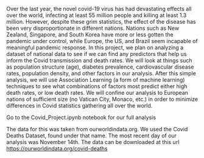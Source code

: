 Over the last year, the novel covid-19 virus has had devastating effects all over the world, infecting at least 55 million people and killing at least 1.3 million. However, despite these grim statistics, the effect of the disease has been very disproportionate in different nations. Nations such as New Zealand, Singapore, and South Korea have more or less gotten the pandemic under control, while Europe, the US, and Brazil seem incapable of meaningful pandemic response. In this project, we plan on analyzing a dataset of national data to see if we can find any predictors that help us inform the Covid transmission and death rates. We will look at things such as population structure (age), diabetes prevalence, cardiovascular disease rates, population density, and other factors in our analysis. After this simple analysis, we will use Association Learning (a form of machine learning) techniques to see what combinations of factors most predict either high death rates, or low death rates. We will confine our analysis to European nations of sufficient size (no Vatican City, Monaco, etc.) in order to minimize differences in Covid statistics gathering all over the world.

Go to the Covid_Project.ipynb notebook for our full analysis

The data for this was taken from ourworldindata.org. We used the Covid Deaths Dataset, found under that name. The most recent day of our analysis was November 14th.  The data can be downloaded at this url https://ourworldindata.org/covid-deaths
